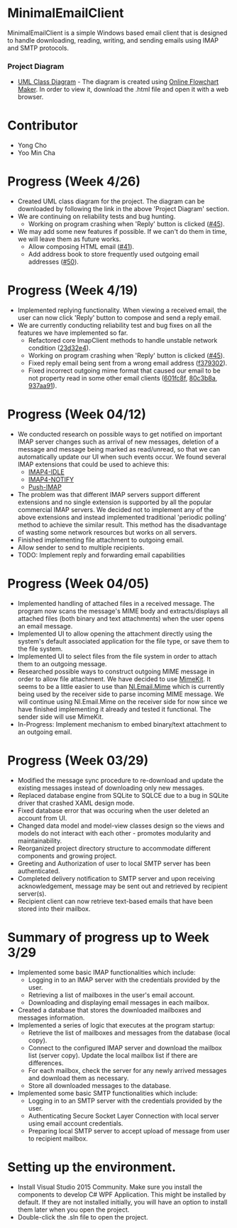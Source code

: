 # MinimalEmailClient
MinimalEmailClient is a simple Windows based email client that is designed to handle downloading, reading, writing, and sending emails using IMAP and SMTP protocols.
### Project Diagram
- [UML Class Diagram][UML Diagram] - The diagram is created using [Online Flowchart Maker](http://draw.io). In order to view it, download the .html file and open it with a web browser.

# Contributor
- Yong Cho
- Yoo Min Cha

# Progress (Week 4/26)
- Created UML class diagram for the project. The diagram can be downloaded by following the link in the above 'Project Diagram' section.
- We are continuing on reliability tests and bug hunting.
    - Working on program crashing when 'Reply' button is clicked ([#45](//github.com/uml-dc2-2016-spring/dc16-MEClient/issues/45)).
- We may add some new features if possible. If we can't do them in time, we will leave them as future works.
    - Allow composing HTML email ([#41](//github.com/uml-dc2-2016-spring/dc16-MEClient/issues/41)).
    - Add address book to store frequently used outgoing email addresses ([#50](//github.com/uml-dc2-2016-spring/dc16-MEClient/issues/50)).

# Progress (Week 4/19)
- Implemented replying functionality. When viewing a received email, the user can now click 'Reply' button to compose and send a reply email.
- We are currently conducting reliability test and bug fixes on all the features we have implemented so far.
    - Refactored core ImapClient methods to handle unstable network condition ([23d32e4](//github.com/uml-dc2-2016-spring/dc16-MEClient/commit/23d32e485112d57b303066a722569963610b33f6)).
    - Working on program crashing when 'Reply' button is clicked ([#45](//github.com/uml-dc2-2016-spring/dc16-MEClient/issues/45)).
    - Fixed reply email being sent from a wrong email address ([f379302](//github.com/uml-dc2-2016-spring/dc16-MEClient/commit/f379302aee74731c23683ceb80255d8c1ca0513f)).
    - Fixed incorrect outgoing mime format that caused our email to be not property read in some other email clients ([601fc8f](//github.com/uml-dc2-2016-spring/dc16-MEClient/commit/601fc8f47ef27650eb6cb5e68eceb497ab0d133b), [80c3b8a](//github.com/uml-dc2-2016-spring/dc16-MEClient/commit/80c3b8a5d5ea35c01b96fd3de220f0c61355e56b), [937aa91](//github.com/uml-dc2-2016-spring/dc16-MEClient/commit/937aa91b4ced79d39f802a4edf8468c871c78b2b)).

# Progress (Week 04/12)
- We conducted research on possible ways to get notified on important IMAP server changes such as arrival of new messages, deletion of a message and message being marked as read/unread, so that we can automatically update our UI when such events occur. We found several IMAP extensions that could be used to achieve this:
    - [IMAP4-IDLE](https://tools.ietf.org/html/rfc2177)
    - [IMAP4-NOTIFY](https://tools.ietf.org/html/rfc5465)
    - [Push-IMAP](https://en.wikipedia.org/wiki/Push-IMAP)
- The problem was that different IMAP servers support different extensions and no single extension is supported by all the popular commercial IMAP servers. We decided not to implement any of the above extensions and instead implemented traditional 'periodic polling' method to achieve the similar result. This method has the disadvantage of wasting some network resources but works on all servers.
- Finished implementing file attachment to outgoing email.
- Allow sender to send to multiple recipients.
- TODO: Implement reply and forwarding email capabilities

# Progress (Week 04/05)
- Implemented handling of attached files in a received message. The program now scans the message's MIME body and extracts/displays all attached files (both binary and text attachments) when the user opens an email message. 
- Implemented UI to allow opening the attachment directly using the system's default associated application for the file type, or save them to the file system.
- Implemented UI to select files from the file system in order to attach them to an outgoing message.
- Researched possible ways to construct outgoing MIME message in order to allow file attachment. We have decided to use [MimeKit](https://github.com/jstedfast/MimeKit). It seems to be a little easier to use than [NI.Email.Mime](http://nugetmusthaves.com/Package/NI.Email.Mime) which is currently being used by the receiver side to parse incoming MIME message. We will continue using NI.Email.Mime on the receiver side for now since we have finished implementing it already and tested it functional. The sender side will use MimeKit.
- In-Progress: Implement mechanism to embed binary/text attachment to an outgoing email.

# Progress (Week 03/29)
- Modified the message sync procedure to re-download and update the existing messages instead of downloading only new messages.
- Replaced database engine from SQLite to SQLCE due to a bug in SQLite driver that crashed XAML design mode.
- Fixed database error that was occuring when the user deleted an account from UI.
- Changed data model and model-view classes design so the views and models do not interact with each other - promotes modularity and maintainability.
- Reorganized project directory structure to accommodate different components and growing project.
- Greeting and Authorization of user to local SMTP server has been authenticated.
- Completed delivery notification to SMTP server and upon receiving acknowledgement, message may be sent out and retrieved by recipient server(s).
- Recipient client can now retrieve text-based emails that have been stored into their mailbox.

# Summary of progress up to Week 3/29
- Implemented some basic IMAP functionalities which include:
    * Logging in to an IMAP server with the credentials provided by the user.
    * Retrieving a list of mailboxes in the user's email account.
    * Downloading and displaying email messages in each mailbox.
- Created a database that stores the downloaded mailboxes and messages information.
- Implemented a series of logic that executes at the program startup:
    * Retrieve the list of mailboxes and messages from the database (local copy).
    * Connect to the configured IMAP server and download the mailbox list (server copy). Update the local mailbox list if there are differences.
    * For each mailbox, check the server for any newly arrived messages and download them as necessary.
    * Store all downloaded messages to the database.
- Implemented some basic SMTP functionalities which include:
    * Logging in to an SMTP server with the credentials provided by the user.
    * Authenticating Secure Socket Layer Connection with local server using email account credentials.
    * Preparing local SMTP server to accept upload of message from user to recipient mailbox.

# Setting up the environment.
- Install Visual Studio 2015 Community. Make sure you install the components to develop C# WPF Application. This might be installed by default. If they are not installed initially, you will have an option to install them later when you open the project.
- Double-click the .sln file to open the project.

<!-- Links -->
[UML Diagram]: https://www.dropbox.com/s/3sths8xy0ag7rki/MEClient.html?dl=1
